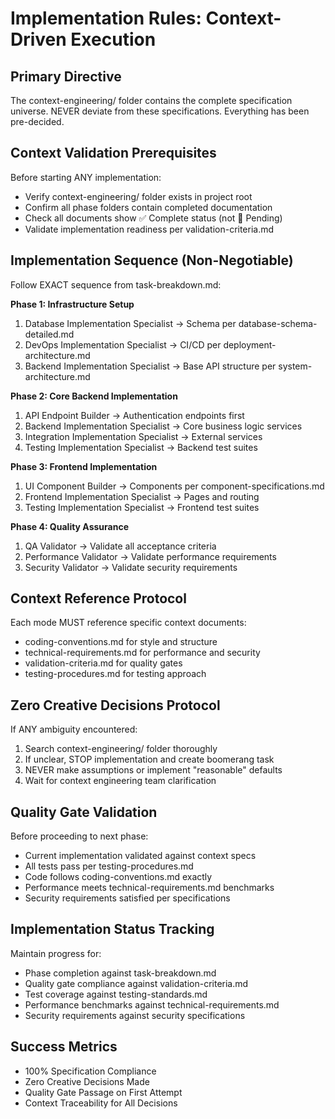 # Implementation Rules: Context-Driven Execution

## Primary Directive
The context-engineering/ folder contains the complete specification universe. 
NEVER deviate from these specifications. Everything has been pre-decided.

## Context Validation Prerequisites
Before starting ANY implementation:
- Verify context-engineering/ folder exists in project root
- Confirm all phase folders contain completed documentation
- Check all documents show ✅ Complete status (not 🔄 Pending)  
- Validate implementation readiness per validation-criteria.md

## Implementation Sequence (Non-Negotiable)
Follow EXACT sequence from task-breakdown.md:

**Phase 1: Infrastructure Setup**
1. Database Implementation Specialist → Schema per database-schema-detailed.md
2. DevOps Implementation Specialist → CI/CD per deployment-architecture.md  
3. Backend Implementation Specialist → Base API structure per system-architecture.md

**Phase 2: Core Backend Implementation**  
1. API Endpoint Builder → Authentication endpoints first
2. Backend Implementation Specialist → Core business logic services
3. Integration Implementation Specialist → External services 
4. Testing Implementation Specialist → Backend test suites

**Phase 3: Frontend Implementation**
1. UI Component Builder → Components per component-specifications.md
2. Frontend Implementation Specialist → Pages and routing
3. Testing Implementation Specialist → Frontend test suites

**Phase 4: Quality Assurance**
1. QA Validator → Validate all acceptance criteria
2. Performance Validator → Validate performance requirements
3. Security Validator → Validate security requirements

## Context Reference Protocol
Each mode MUST reference specific context documents:
- coding-conventions.md for style and structure
- technical-requirements.md for performance and security
- validation-criteria.md for quality gates
- testing-procedures.md for testing approach

## Zero Creative Decisions Protocol
If ANY ambiguity encountered:
1. Search context-engineering/ folder thoroughly
2. If unclear, STOP implementation and create boomerang task
3. NEVER make assumptions or implement "reasonable" defaults
4. Wait for context engineering team clarification

## Quality Gate Validation
Before proceeding to next phase:
- Current implementation validated against context specs
- All tests pass per testing-procedures.md
- Code follows coding-conventions.md exactly
- Performance meets technical-requirements.md benchmarks
- Security requirements satisfied per specifications

## Implementation Status Tracking
Maintain progress for:
- Phase completion against task-breakdown.md  
- Quality gate compliance against validation-criteria.md
- Test coverage against testing-standards.md
- Performance benchmarks against technical-requirements.md
- Security requirements against security specifications

## Success Metrics
- 100% Specification Compliance
- Zero Creative Decisions Made
- Quality Gate Passage on First Attempt
- Context Traceability for All Decisions

